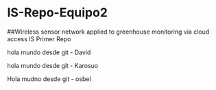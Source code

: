 # IS-Repo-Equipo2
##Wireless sensor network applied to greenhouse monitoring via cloud access
IS Primer Repo

hola mundo desde git - David

hola mundo desde git - Karosuo

Hola mudno desde git - osbel

